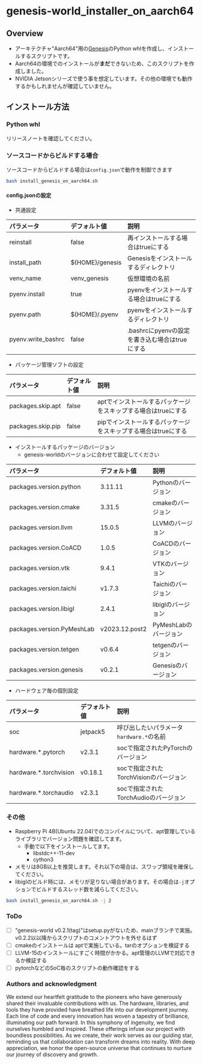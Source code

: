# genesis-world_installer_on_aarch64

## Overview

* アーキテクチャ"Aarch64"用の[Genesis](https://github.com/Genesis-Embodied-AI/Genesis)のPython whlを作成し、インストールするスクリプトです。
* Aarch64の環境でのインストールが**まだ**できないため、このスクリプトを作成しました。
* NVIDIA Jetsonシリーズで使う事を想定しています。その他の環境でも動作するかもしれませんが確認していません。

## インストール方法

### Python whl

リリースノートを確認してください。

### ソースコードからビルドする場合

ソースコードからビルドする場合は```config.json```で動作を制御できます


```bash
bash install_genesis_on_aarch64.sh
```

#### config.jsonの設定

* 共通設定

| パラメータ         | デフォルト値    | 説明                                           |
| :----------------- | :-------------- | :--------------------------------------------- |
| reinstall          | false           | 再インストールする場合はtrueにする             |
| install_path       | ${HOME}/genesis | Genesisをインストールするディレクトリ          |
| venv_name          | venv_genesis    | 仮想環境の名前                                 |
| pyenv.install      | true            | pyenvをインストールする場合はtrueにする        |
| pyenv.path         | ${HOME}/.pyenv  | pyenvをインストールするディレクトリ            |
| pyenv.write_bashrc | false           | .bashrcにpyenvの設定を書き込む場合はtrueにする |

* パッケージ管理ソフトの設定

| パラメータ        | デフォルト値 | 説明                                                          |
| :---------------- | :----------- | :------------------------------------------------------------ |
| packages.skip.apt | false        | aptでインストールするパッケージをスキップする場合はtrueにする |
| packages.skip.pip | false        | pipでインストールするパッケージをスキップする場合はtrueにする |

* インストールするパッケージのバージョン
  * genesis-worldのバージョンに合わせて設定してください

| パラメータ                 | デフォルト値   | 説明                  |
| :------------------------- | :------------- | :-------------------- |
| packages.version.python    | 3.11.11        | Pythonのバージョン    |
| packages.version.cmake     | 3.31.5         | cmakeのバージョン     |
| packages.version.llvm      | 15.0.5         | LLVMのバージョン      |
| packages.version.CoACD     | 1.0.5          | CoACDのバージョン     |
| packages.version.vtk       | 9.4.1          | VTKのバージョン       |
| packages.version.taichi    | v1.7.3         | Taichiのバージョン    |
| packages.version.libigl    | 2.4.1          | libiglのバージョン    |
| packages.version.PyMeshLab | v2023.12.post2 | PyMeshLabのバージョン |
| packages.version.tetgen    | v0.6.4         | tetgenのバージョン    |
| packages.version.genesis   | v0.2.1         | Genesisのバージョン   |

* ハードウェア毎の個別設定

| パラメータ             | デフォルト値 | 説明                                         |
| :--------------------- | :----------- | :------------------------------------------- |
| soc                    | jetpack5     | 呼び出したいパラメータ```hardware.*```の名前 |
| hardware.*.pytorch     | v2.3.1       | socで指定されたPyTorchのバージョン           |
| hardware.*.torchvision | v0.18.1      | socで指定されたTorchVisionのバージョン       |
| hardware.*.torchaudio  | v2.3.1       | socで指定されたTorchAudioのバージョン        |


### その他

* Raspberry Pi 4B(Ubuntu 22.04)でのコンパイルについて、apt管理しているライブラリでバージョン問題を確認してます。
  * 手動で以下をインストールしてます。
    * libstdc++-11-dev
    * cython3
* メモリは8GB以上を推奨します。それ以下の場合は、スワップ領域を確保してください。
* libiglのビルド時には、メモリが足りない場合があります。その場合は```-j```オプションでビルドするスレッド数を減らしてください。

```bash
bash install_genesis_on_aarch64.sh -j 2
```

### ToDo

* [ ] "genesis-world v0.2.1(tag)"はsetup.pyがないため、mainブランチで実施。v0.2.2以以降からスクリプトのコメントアウトを外せるはず
* [ ] cmakeのインストールは aptで実施している。tarのオプションを検証する
* [ ] LLVM-15のインストールにすごく時間がかかる。apt管理のLLVMで対応できるか検証する
* [ ] pytorchなどのSoC毎のスクリプトの動作確認をする

### Authors and acknowledgment

We extend our heartfelt gratitude to the pioneers who have generously shared their invaluable contributions with us. The hardware, libraries, and tools they have provided have breathed life into our development journey. Each line of code and every innovation has woven a tapestry of brilliance, illuminating our path forward. In this symphony of ingenuity, we find ourselves humbled and inspired. These offerings infuse our project with boundless possibilities. As we create, their work serves as our guiding star, reminding us that collaboration can transform dreams into reality. With deep appreciation, we honor the open-source universe that continues to nurture our journey of discovery and growth.
